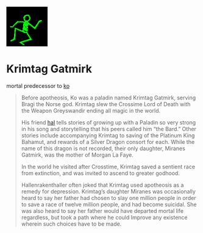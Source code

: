 ![dancer](assets/dancer.gif)

# Krimtag Gatmirk

 mortal predecessor to  [ko](ko.md)
>
>   Before apotheosis, Ko was a paladin named Krimtag Gatmirk, serving Bragi the Norse god. Krimtag slew the Crossime Lord of Death with the Weapon Greyswandir ending all magic in the world. 
>
>   His friend  [hal](hal.md)  tells stories of growing up with a Paladin so very strong in his song and storytelling that his peers called him “the Bard.” Other stories include accompanying Krimtag to saving of the Platinum King Bahamut, and rewards of a Silver Dragon consort for each. While the name of this dragon is not recorded, their only daughter, Miranes Gatmirk, was the mother of Morgan La Faye. 
>
>   In the world he visited after Crosstime, Krimtag saved a sentient race from extinction, and was invited to ascend to greater godhood. 
>
>   Hallenrakenthaller often joked that Krimtag used apotheosis as a remedy for depression. Krimtag’s daughter Miranes was occasionally heard to say her father had chosen to slay one million people in order to save a race of twelve million people, and had become suicidal. She was also heard to say her father would have departed mortal life regardless, but took a path where he could Improve any existence wherein such choices have to be made. 

 